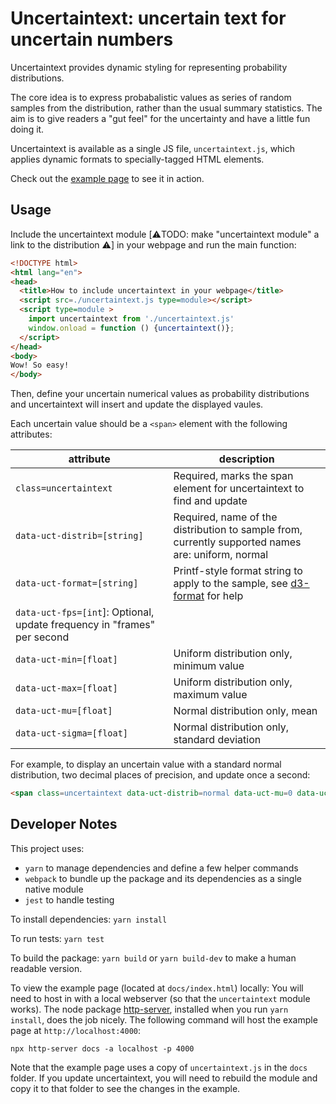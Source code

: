 # Uncertaintext: uncertain text for uncertain numbers

Uncertaintext provides dynamic styling for representing probability distributions.

The core idea is to express probabalistic values as series of random samples
from the distribution, rather than the usual summary statistics. The aim is to
give readers a "gut feel" for the uncertainty and have a little fun doing it.

Uncertaintext is available as a single JS file, `uncertaintext.js`, which applies
dynamic formats to specially-tagged HTML elements. 

Check out the [example page](https://keithfma.github.io/uncertaintext)  to see
it in action.

## Usage

Include the uncertaintext module [:warning:TODO: make "uncertaintext module" a link to
the distribution :warning:] in your webpage and run the main function: 

```html
<!DOCTYPE html>
<html lang="en">
<head>
  <title>How to include uncertaintext in your webpage</title>
  <script src=./uncertaintext.js type=module></script>
  <script type=module >
    import uncertaintext from './uncertaintext.js'
    window.onload = function () {uncertaintext()};
  </script>
</head>
<body>
Wow! So easy!
</body>
```

Then, define your uncertain numerical values as probability distributions and
uncertaintext will insert and update the displayed vaules. 

Each uncertain value should be a `<span>` element with the following attributes:

| attribute | description |
| ----------| ------------|
| `class=uncertaintext` | Required, marks the span element for uncertaintext to find and update |
| `data-uct-distrib=[string]` | Required, name of the distribution to sample from, currently supported names are: uniform, normal |
| `data-uct-format=[string]` | Printf-style format string to apply to the sample, see [d3-format](https//github.com/d3/d3-format) for help |
| `data-uct-fps=[int`]: Optional, update frequency in "frames" per second |
| `data-uct-min=[float]` | Uniform distribution only, minimum value |
| `data-uct-max=[float]` | Uniform distribution only, maximum value |
| `data-uct-mu=[float]` | Normal distribution only, mean |
| `data-uct-sigma=[float]` | Normal distribution only, standard deviation |

For example, to display an uncertain value with a standard normal distribution,
two decimal places of precision, and update once a second:

```html
<span class=uncertaintext data-uct-distrib=normal data-uct-mu=0 data-uct-sigma=1 data-uct-format=".2f"></span>
```


## Developer Notes

This project uses:
* `yarn` to manage dependencies and define a few helper commands
* `webpack` to bundle up the package and its dependencies as a single native module 
* `jest` to handle testing

To install dependencies: `yarn install`

To run tests: `yarn test`

To build the package: `yarn build` or `yarn build-dev` to make a human readable version.

To view the example page (located at `docs/index.html`) locally: You will need
to host in with a local webserver (so that the `uncertaintext` module works).
The node package [http-server](https://www.npmjs.com/package/http-server),
installed when you run `yarn install`, does the job nicely. The following
command will host the example page at `http://localhost:4000`:

```shell
npx http-server docs -a localhost -p 4000
```

Note that the example page uses a copy of `uncertaintext.js` in the `docs` folder.
If you update uncertaintext, you will need to rebuild the module and copy it to 
that folder to see the changes in the example.

